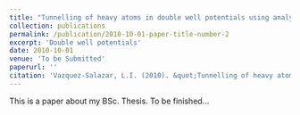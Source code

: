 ```yaml
---
title: "Tunnelling of heavy atoms in double well potentials using analytical model"
collection: publications
permalink: /publication/2010-10-01-paper-title-number-2
excerpt: 'Double well potentials'
date: 2010-10-01
venue: 'To be Submitted'
paperurl: ''
citation: 'Vazquez-Salazar, L.I. (2010). &quot;Tunnelling of heavy atoms in double well potentials using analytical mode.&quot; <i>Journal 1</i>. 1(2).'
---
```


This is a paper about my BSc. Thesis. To be finished...
